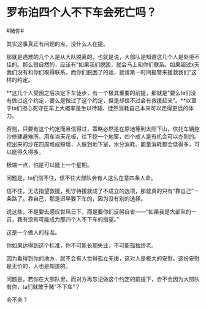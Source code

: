 # 罗布泊四个人不下车会死亡吗？

\#赌你#

其实这事真正有问题的点，没什么人在提。

那就是遇难的几个人是从大队脱离的，也就是说，大部队是知道这几个人是处境不佳的。那么很自然的，应该有“如果我们脱困，就会马上和你们联系。如果超过x天我们没有和你们取得联系，而你们脱困了的话，就请第一时间报警来援救我们”这样的约定。

**这几个人受困之后决定下车徒步，有一个极其重要的前提，那就是“要么ta们没有做过这个约定，要么是做过了这个约定，但是却信不过会有救援赶来”。**以至于ta们担心死守在车上大概率是坐以待毙、徒然消耗自己本来可以走得更远的体力。

否则，只要有这个约定而且信得过，策略必然是在原地等到太阳下山，依托车辆挖沙修建避难所。用车当天花板，往下挖一个地窖，四个成人是有机会可以办到的。挖出来的沙在四周堆成短墙，人躲到地下室，水分消耗、能量消耗都会低得多，可以挺得久得多。

极端一点，怕是可以挺上一个星期。

问题是，ta们信不住，信不住大部队会有人这么在意四条人命。

信不住，无法指望救援，死守待援就成了不成立的选项，那就真的只有“靠自己”一条路了。靠自己，那是迟早要下车的，因为没有别的选择。

说这些，不是要去感叹世风日下，而是要你们反躬自省——“如果我是大部队的一员，我有没有可能成为那四个人不下车的指望。”

这是一个做人的标准。

你如果达得到这个标准，你不可能长期失业、不可能孤独终老。

因为看得到你的地方，就不会有人觉得孤立无援，这对人是极大的安慰。这份安慰是无价的，人也是知道的。

问题是，若你在大部队里，而对方再忘记做这个约定的前提下，会不会因为大部队有你，ta们就敢于赌“不下车”？

会不会？

